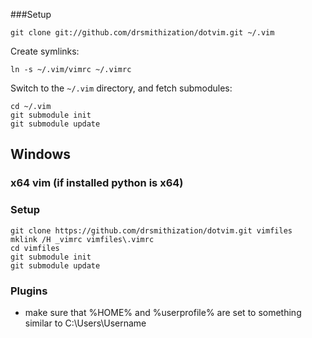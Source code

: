 ###Setup
```
git clone git://github.com/drsmithization/dotvim.git ~/.vim
```
Create symlinks:
```
ln -s ~/.vim/vimrc ~/.vimrc
```
Switch to the `~/.vim` directory, and fetch submodules:
```
cd ~/.vim
git submodule init
git submodule update
```

## Windows

### x64 vim (if installed python is x64)

### Setup
```
git clone https://github.com/drsmithization/dotvim.git vimfiles
mklink /H _vimrc vimfiles\.vimrc
cd vimfiles
git submodule init
git submodule update
```

### Plugins
* make sure that %HOME% and %userprofile% are set to something similar to C:\Users\Username
